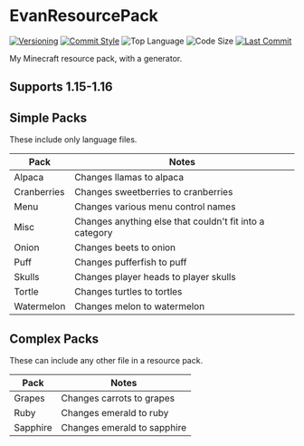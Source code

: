 # EvanResourcePack

[![Versioning](https://img.shields.io/badge/versioning-semantic-brightgreen.svg?style=flat)](https://semver.org/)
[![Commit Style](https://img.shields.io/badge/commit_style-gitmoji-yellow.svg?style=flat)](https://gitmoji.carloscuesta.me/)
![Top Language](https://img.shields.io/github/languages/top/evaneliasyoung/EvanResourcePack.svg?style=flat)
![Code Size](https://img.shields.io/github/languages/code-size/evaneliasyoung/EvanResourcePack.svg?style=flat)
[![Last Commit](https://img.shields.io/github/last-commit/evaneliasyoung/EvanResourcePack.svg?style=flat)](https://github.com/evaneliasyoung/EvanResourcePack/commit/master)

My Minecraft resource pack, with a generator.

## Supports 1.15-1.16

## Simple Packs
These include only language files.

| Pack        | Notes                                                   |
| ----------- | ------------------------------------------------------- |
| Alpaca      | Changes llamas to alpaca                                |
| Cranberries | Changes sweetberries to cranberries                     |
| Menu        | Changes various menu control names                      |
| Misc        | Changes anything else that couldn't fit into a category |
| Onion       | Changes beets to onion                                  |
| Puff        | Changes pufferfish to puff                              |
| Skulls      | Changes player heads to player skulls                   |
| Tortle      | Changes turtles to tortles                              |
| Watermelon  | Changes melon to watermelon                             |

## Complex Packs
These can include any other file in a resource pack.

| Pack     | Notes                       |
| -------- | --------------------------- |
| Grapes   | Changes carrots to grapes   |
| Ruby     | Changes emerald to ruby     |
| Sapphire | Changes emerald to sapphire |
